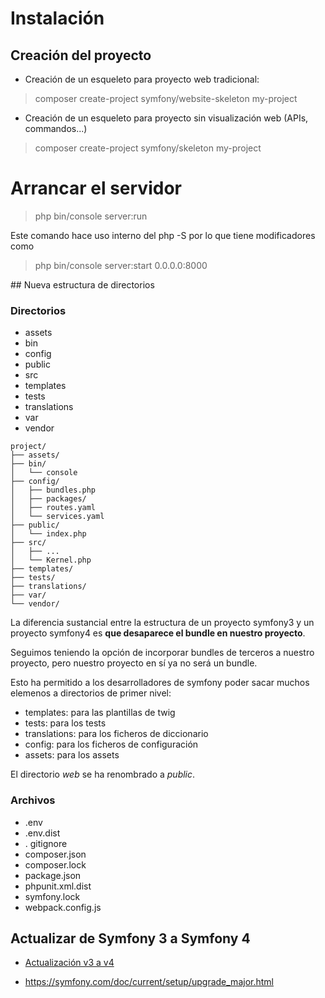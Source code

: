 # Instalación

## Creación del proyecto

- Creación de un esqueleto para proyecto web tradicional:

> composer create-project symfony/website-skeleton my-project


- Creación de un esqueleto para proyecto sin visualización web (APIs, commandos...)

> composer create-project symfony/skeleton my-project


# Arrancar el servidor


> php bin/console server:run


Este comando hace uso interno del php -S por lo que tiene modificadores como 

> php bin/console server:start 0.0.0.0:8000


## Nueva estructura de directorios

### Directorios

- assets
- bin
- config
- public
- src
- templates
- tests
- translations
- var
- vendor

```
project/
├── assets/
├── bin/
│   └── console
├── config/
│   ├── bundles.php
│   ├── packages/
│   ├── routes.yaml
│   └── services.yaml
├── public/
│   └── index.php
├── src/
│   ├── ...
│   └── Kernel.php
├── templates/
├── tests/
├── translations/
├── var/
└── vendor/
```

La diferencia sustancial entre la estructura de un proyecto symfony3 y un proyecto symfony4 es **que desaparece el bundle en nuestro proyecto**.

Seguimos teniendo la opción de incorporar bundles de terceros a nuestro proyecto, pero nuestro proyecto en sí ya no será un bundle.

Esto ha permitido a los desarrolladores de symfony poder sacar muchos elemenos a directorios de primer nivel:

- templates: para las plantillas de twig
- tests: para los tests
- translations: para los ficheros de diccionario
- config: para los ficheros de configuración 
- assets: para los assets

El directorio *web* se ha renombrado a *public*.

### Archivos

- .env
- .env.dist
- . gitignore
- composer.json
- composer.lock
- package.json
- phpunit.xml.dist
- symfony.lock
- webpack.config.js


## Actualizar de Symfony 3 a Symfony 4

- [Actualización v3 a v4](./actualizacion.md)

- https://symfony.com/doc/current/setup/upgrade_major.html